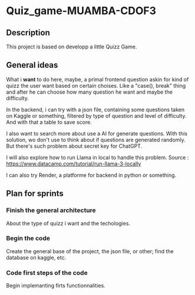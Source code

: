 # Quiz_game-MUAMBA-CDOF3
## Description 
This project is based on developp a little Quizz Game.

## General ideas
What i **want** to do here, maybe, a primal frontend question askin for kind of quizz the user want based on certain choises.
Like a "case(), break" thing and after he can choose how many question he want and maybe the difficulty.

In the backend, i can try with a json file, containing some questions taken on Kaggle or something, filtered by type of question and level of difficulty.
And with that a table to save score.

I also want to search more about use a AI for generate questions.
With this solution, wo don't use to think about if questions are generated randomly.
But there's such problem about secret key for ChatGPT.

I will also explore how to run Llama in local to handle this problem.
Source : https://www.datacamp.com/tutorial/run-llama-3-locally


I can also try Render, a platforme for backend in python or something.


## Plan for sprints 

### Finish the general architecture 
About the type of quizz i want and the techologies. 

### Begin the code 
Create the general base of the project, the json file, or other; find the database on kaggle, etc.


### Code first steps of the code
Begin implemanting firts functionnalities.